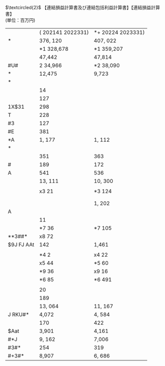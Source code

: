 $\textcircled{2}$ 【連結損益計算書及び連結包括利益計算書】【連結損益計算書】  
(単位：百万円)  

<table><tr><td></td><td>( 202141 2022331)</td><td>*+ 20224 2023331)</td></tr><tr><td>*</td><td>376, 120</td><td>407, 022</td></tr><tr><td></td><td>*1 328,678</td><td>*1 359,207</td></tr><tr><td></td><td>47,442</td><td>47,814</td></tr><tr><td>#U#</td><td>2 34,966</td><td>*2 38,090</td></tr><tr><td>*</td><td>12,475</td><td>9,723</td></tr><tr><td>*</td><td></td><td></td></tr><tr><td></td><td>14</td><td></td></tr><tr><td></td><td>127</td><td></td></tr><tr><td>1X$31</td><td>298</td><td></td></tr><tr><td>T</td><td>228</td><td></td></tr><tr><td>#3</td><td>127</td><td></td></tr><tr><td>#E </td><td>381</td><td></td></tr><tr><td>*A</td><td>1, 177</td><td>1, 112</td></tr><tr><td>*</td><td></td><td></td></tr><tr><td></td><td>351</td><td>363</td></tr><tr><td>#</td><td>189</td><td>172</td></tr><tr><td>A</td><td>541</td><td>536</td></tr><tr><td></td><td>13, 111</td><td>10, 300</td></tr><tr><td></td><td></td><td></td></tr><tr><td></td><td>x3 21</td><td>*3 124</td></tr><tr><td></td><td></td><td></td></tr><tr><td></td><td></td><td></td></tr><tr><td></td><td></td><td>1, 202</td></tr><tr><td>A</td><td></td><td></td></tr><tr><td></td><td>11</td><td></td></tr><tr><td></td><td>*7 36</td><td>*7 105</td></tr><tr><td>**3##*</td><td>x8 72</td><td></td></tr><tr><td>$9J FJ AAt</td><td>142</td><td>1,461</td></tr><tr><td></td><td></td><td></td></tr><tr><td></td><td>*4 2</td><td>x4 22</td></tr><tr><td></td><td>x5 44</td><td>*5 60</td></tr><tr><td></td><td>*9 36</td><td>x9 16</td></tr><tr><td></td><td>*6 85</td><td>*6 491</td></tr><tr><td></td><td></td><td></td></tr><tr><td></td><td>20</td><td></td></tr><tr><td></td><td>189</td><td></td></tr><tr><td></td><td>13, 064</td><td>11, 167</td></tr><tr><td>J RKU#*</td><td>4,072</td><td>4, 584</td></tr><tr><td></td><td>170</td><td>422</td></tr><tr><td>$Aat</td><td>3,901</td><td>4,161</td></tr><tr><td>#*J</td><td>9, 162</td><td>7,006</td></tr><tr><td>#3#*</td><td>254</td><td>319</td></tr><tr><td>#+3#*</td><td>8,907</td><td>6, 686</td></tr></table>